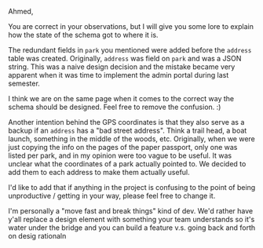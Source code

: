 Ahmed,

You are correct in your observations, but I will give you some lore to explain how the state of the schema got to where it is.

The redundant fields in `park` you mentioned were added before the `address` table was created. Originally, `address` was field on `park` and was a JSON string. This was a naive design decision and the mistake became very apparent when it was time to implement the admin portal during last semester.

I think we are on the same page when it comes to the correct way the schema should be designed. Feel free to remove the confusion. :)

Another intention behind the GPS coordinates is that they also serve as a backup if an `address` has a "bad street address". Think a trail head, a boat launch, something in the middle of the woods, etc. Originally, when we were just copying the info on the pages of the paper passport, only one was listed per park, and in my opinion were too vague to be useful. It was unclear what the coordinates of a park actually pointed to. We decided to add them to each address to make them actually useful.

I'd like to add that if anything in the project is confusing to the point of being unproductive / getting in your way, please feel free to change it. 

I'm personally a "move fast and break things" kind of dev. We'd rather have y'all replace a design element with something your team understands so it's water under the bridge and you can build a feature v.s. going back and forth on desig rationaln  
